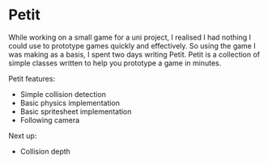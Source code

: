 # Petit

While working on a small game for a uni project, I realised I had nothing I could use to prototype games quickly and effectively. So using the game I was making as a basis, I spent two days writing Petit.
Petit is a collection of simple classes written to help you prototype a game in minutes.

Petit features:

 - Simple collision detection
 - Basic physics implementation
 - Basic spritesheet implementation
 - Following camera

Next up:
- Collision depth